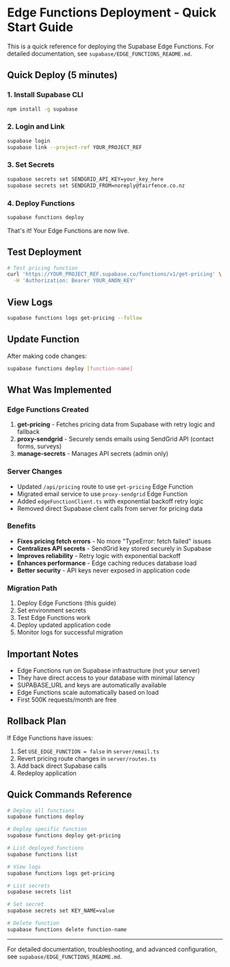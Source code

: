# Edge Functions Deployment - Quick Start Guide

This is a quick reference for deploying the Supabase Edge Functions. For detailed documentation, see `supabase/EDGE_FUNCTIONS_README.md`.

## Quick Deploy (5 minutes)

### 1. Install Supabase CLI

```bash
npm install -g supabase
```

### 2. Login and Link

```bash
supabase login
supabase link --project-ref YOUR_PROJECT_REF
```

### 3. Set Secrets

```bash
supabase secrets set SENDGRID_API_KEY=your_key_here
supabase secrets set SENDGRID_FROM=noreply@fairfence.co.nz
```

### 4. Deploy Functions

```bash
supabase functions deploy
```

That's it! Your Edge Functions are now live.

## Test Deployment

```bash
# Test pricing function
curl 'https://YOUR_PROJECT_REF.supabase.co/functions/v1/get-pricing' \
  -H 'Authorization: Bearer YOUR_ANON_KEY'
```

## View Logs

```bash
supabase functions logs get-pricing --follow
```

## Update Function

After making code changes:

```bash
supabase functions deploy [function-name]
```

## What Was Implemented

### Edge Functions Created
1. **get-pricing** - Fetches pricing data from Supabase with retry logic and fallback
2. **proxy-sendgrid** - Securely sends emails using SendGrid API (contact forms, surveys)
3. **manage-secrets** - Manages API secrets (admin only)

### Server Changes
- Updated `/api/pricing` route to use `get-pricing` Edge Function
- Migrated email service to use `proxy-sendgrid` Edge Function
- Added `edgeFunctionClient.ts` with exponential backoff retry logic
- Removed direct Supabase client calls from server for pricing data

### Benefits
- **Fixes pricing fetch errors** - No more "TypeError: fetch failed" issues
- **Centralizes API secrets** - SendGrid key stored securely in Supabase
- **Improves reliability** - Retry logic with exponential backoff
- **Enhances performance** - Edge caching reduces database load
- **Better security** - API keys never exposed in application code

### Migration Path
1. Deploy Edge Functions (this guide)
2. Set environment secrets
3. Test Edge Functions work
4. Deploy updated application code
5. Monitor logs for successful migration

## Important Notes

- Edge Functions run on Supabase infrastructure (not your server)
- They have direct access to your database with minimal latency
- SUPABASE_URL and keys are automatically available
- Edge Functions scale automatically based on load
- First 500K requests/month are free

## Rollback Plan

If Edge Functions have issues:

1. Set `USE_EDGE_FUNCTION = false` in `server/email.ts`
2. Revert pricing route changes in `server/routes.ts`
3. Add back direct Supabase calls
4. Redeploy application

## Quick Commands Reference

```bash
# Deploy all functions
supabase functions deploy

# Deploy specific function
supabase functions deploy get-pricing

# List deployed functions
supabase functions list

# View logs
supabase functions logs get-pricing

# List secrets
supabase secrets list

# Set secret
supabase secrets set KEY_NAME=value

# Delete function
supabase functions delete function-name
```

---

For detailed documentation, troubleshooting, and advanced configuration, see `supabase/EDGE_FUNCTIONS_README.md`.
